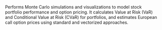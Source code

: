 Performs Monte Carlo simulations and visualizations to model stock portfolio performance and option pricing. It calculates Value at Risk (VaR) and Conditional Value at Risk (CVaR) for portfolios, and estimates European call option prices using standard and vectorized approaches.


